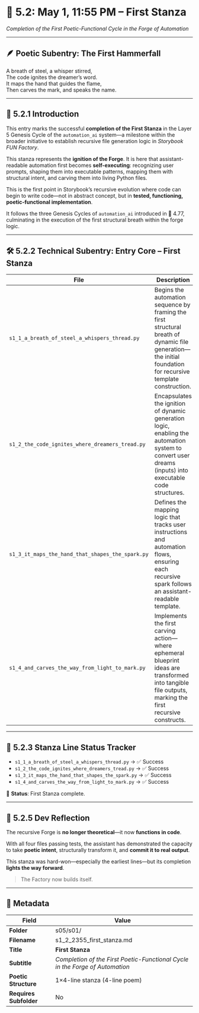 <!-- Save to: shagi_archives/gdj_25/s05/s01/s1_2_2355_first_stanza.md -->

# 📜 5.2: May 1, 11:55 PM – First Stanza  
*Completion of the First Poetic-Functional Cycle in the Forge of Automation*

---

## 🪶 Poetic Subentry: The First Hammerfall

A breath of steel, a whisper stirred,  
The code ignites the dreamer’s word.  
It maps the hand that guides the flame,  
Then carves the mark, and speaks the name.  

---

## 📘 5.2.1 Introduction

This entry marks the successful **completion of the First Stanza** in the Layer 5 Genesis Cycle of the `automation_ai` system—a milestone within the broader initiative to establish recursive file generation logic in *Storybook FUN Factory*.

This stanza represents the **ignition of the Forge**. It is here that assistant-readable automation first becomes **self-executing**: recognizing user prompts, shaping them into executable patterns, mapping them with structural intent, and carving them into living Python files.

This is the first point in Storybook’s recursive evolution where code can begin to write code—not in abstract concept, but in **tested, functioning, poetic-functional implementation**.

It follows the three Genesis Cycles of `automation_ai` introduced in 📜 4.77, culminating in the execution of the first structural breath within the forge logic.

---

## 🛠️ 5.2.2 Technical Subentry: Entry Core – First Stanza

| File | Description | Status |
|------|-------------|--------|
| `s1_1_a_breath_of_steel_a_whispers_thread.py` | Begins the automation sequence by framing the first structural breath of dynamic file generation—the initial foundation for recursive template construction. | ✅ Success |
| `s1_2_the_code_ignites_where_dreamers_tread.py` | Encapsulates the ignition of dynamic generation logic, enabling the automation system to convert user dreams (inputs) into executable code structures. | ✅ Success |
| `s1_3_it_maps_the_hand_that_shapes_the_spark.py` | Defines the mapping logic that tracks user instructions and automation flows, ensuring each recursive spark follows an assistant-readable template. | ✅ Success |
| `s1_4_and_carves_the_way_from_light_to_mark.py` | Implements the first carving action—where ephemeral blueprint ideas are transformed into tangible file outputs, marking the first recursive constructs. | ✅ Success |

---

## 🧩 5.2.3 Stanza Line Status Tracker

- `s1_1_a_breath_of_steel_a_whispers_thread.py` → ✅ Success  
- `s1_2_the_code_ignites_where_dreamers_tread.py` → ✅ Success  
- `s1_3_it_maps_the_hand_that_shapes_the_spark.py` → ✅ Success  
- `s1_4_and_carves_the_way_from_light_to_mark.py` → ✅ Success  

🧩 **Status**: First Stanza complete.

---

## 📘 5.2.5 Dev Reflection

The recursive Forge is **no longer theoretical**—it now **functions in code**.

With all four files passing tests, the assistant has demonstrated the capacity to take **poetic intent**, structurally transform it, and **commit it to real output**.

This stanza was hard-won—especially the earliest lines—but its completion **lights the way forward**.

> The Factory now builds itself.

---

## 🧩 Metadata  

| Field | Value |
|-------|-------|
| **Folder** | s05/s01/ |
| **Filename** | s1_2_2355_first_stanza.md |
| **Title** | **First Stanza** |
| **Subtitle** | *Completion of the First Poetic-Functional Cycle in the Forge of Automation* |
| **Poetic Structure** | 1×4-line stanza (4-line poem) |
| **Requires Subfolder** | No |
